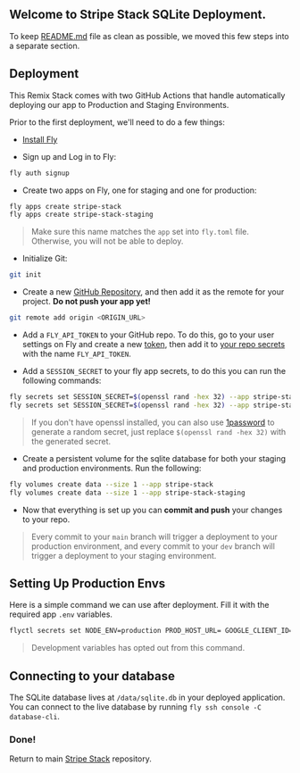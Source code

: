 ## Welcome to Stripe Stack SQLite Deployment.

To keep [README.md](https://github.com/dev-xo/stripe-stack/blob/main/README.md) file as clean as possible, we moved this few steps into a separate section.

## Deployment

This Remix Stack comes with two GitHub Actions that handle automatically deploying our app to Production and Staging Environments.

Prior to the first deployment, we'll need to do a few things:

- [Install Fly](https://fly.io/docs/getting-started/installing-flyctl/)

- Sign up and Log in to Fly:

```sh
fly auth signup
```

- Create two apps on Fly, one for staging and one for production:

```sh
fly apps create stripe-stack
fly apps create stripe-stack-staging
```

> Make sure this name matches the `app` set into `fly.toml` file. Otherwise, you will not be able to deploy.

- Initialize Git:

```sh
git init
```

- Create a new [GitHub Repository](https://repo.new), and then add it as the remote for your project. **Do not push your app yet!**

```sh
git remote add origin <ORIGIN_URL>
```

- Add a `FLY_API_TOKEN` to your GitHub repo. To do this, go to your user settings on Fly and create a new [token](https://web.fly.io/user/personal_access_tokens/new), then add it to [your repo secrets](https://docs.github.com/en/actions/security-guides/encrypted-secrets) with the name `FLY_API_TOKEN`.

- Add a `SESSION_SECRET` to your fly app secrets, to do this you can run the following commands:

```sh
fly secrets set SESSION_SECRET=$(openssl rand -hex 32) --app stripe-stack
fly secrets set SESSION_SECRET=$(openssl rand -hex 32) --app stripe-stack-staging
```

> If you don't have openssl installed, you can also use [1password](https://1password.com/password-generator/) to generate a random secret, just replace `$(openssl rand -hex 32)` with the generated secret.

- Create a persistent volume for the sqlite database for both your staging and production environments. Run the following:

```sh
fly volumes create data --size 1 --app stripe-stack
fly volumes create data --size 1 --app stripe-stack-staging
```

- Now that everything is set up you can **commit and push** your changes to your repo.

> Every commit to your `main` branch will trigger a deployment to your production environment, and every commit to your `dev` branch will trigger a deployment to your staging environment.

## Setting Up Production Envs

Here is a simple command we can use after deployment. Fill it with the required app `.env` variables.

```sh
flyctl secrets set NODE_ENV=production PROD_HOST_URL= GOOGLE_CLIENT_ID= GOOGLE_CLIENT_SECRET= GITHUB_CLIENT_ID= GITHUB_CLIENT_SECRET= TWITTER_CLIENT_ID= TWITTER_CLIENT_SECRET= DISCORD_CLIENT_ID= DISCORD_CLIENT_SECRET= STRIPE_PUBLIC_KEY= STRIPE_SECRET_KEY= PLAN_1_PRICE_ID= PLAN_2_PRICE_ID= PLAN_3_PRICE_ID= PROD_STRIPE_WEBHOOK_ENDPOINT_SECRET=
```

> Development variables has opted out from this command.

## Connecting to your database

The SQLite database lives at `/data/sqlite.db` in your deployed application. You can connect to the live database by running `fly ssh console -C database-cli`.

### Done!

Return to main [Stripe Stack](https://github.com/dev-xo/stripe-stack) repository.
